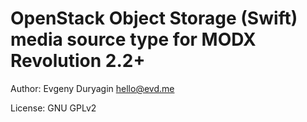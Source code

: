 # OpenStack Object Storage (Swift) media source type for MODX Revolution 2.2+

Author: Evgeny Duryagin <hello@evd.me>

License: GNU GPLv2
